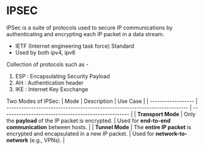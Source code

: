 # IPSEC

IPSec is a suite of protocols used to secure IP communications by authenticating and encrypting each IP packet in a data stream.
- IETF (Internet engineering task force) Standard
- Used by both ipv4, ipv6

Collection of protocols such as -
1. ESP : Encapsulating Security Payload
2. AH : Authentication header
3. IKE : Internet Key Excchange

Two Modes of IPSec:
| Mode               | Description                                                                | Use Case                                             |
| ------------------ | -------------------------------------------------------------------------- | ---------------------------------------------------- |
| **Transport Mode** | Only the **payload** of the IP packet is encrypted.                        | Used for **end-to-end communication** between hosts. |
| **Tunnel Mode**    | The **entire IP packet** is encrypted and encapsulated in a new IP packet. | Used for **network-to-network** (e.g., VPNs).        |
